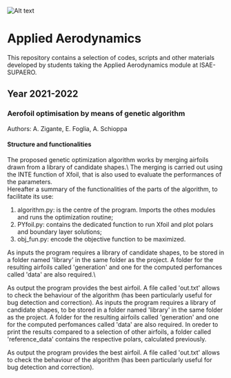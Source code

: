 ![Alt text](https://upload.wikimedia.org/wikipedia/commons/3/3d/ISAE_SUPAERO_72_cmjn.png)
# Applied Aerodynamics
This repository contains a selection of codes, scripts and other materials developed by students taking the Applied Aerodynamics module at ISAE-SUPAERO. 

## Year 2021-2022

### Aerofoil optimisation by means of genetic algorithm
Authors: A. Zigante, E. Foglia, A. Schioppa

#### Structure and functionalities
The proposed genetic optimization algorithm works by merging airfoils drawn from a library of candidate shapes.\ The merging is carried out using the INTE function of Xfoil, that is also used to evaluate the performances of the parameters.\
Hereafter a summary of the functionalities of the parts of the algorithm, to facilitate its use:
1. algorithm.py: is the centre of the program. Imports the othes modules and runs the optimization routine;
2. PYfoil.py: contains the dedicated function to run Xfoil and plot polars and boundary layer solutions;
3. obj_fun.py: encode the objective function to be maximized.

As inputs the program requires a library of candidate shapes, to be stored in a folder named 'library' in the same folder as the project. A folder for the resulting airfoils called 'generation' and one for the computed perfomances called 'data' are also required.\

As output the program provides the best airfoil. A file called 'out.txt' allows to check the behaviour of the algorithm (has been particularly useful for bug detection and correction).
As inputs the program requires a library of candidate shapes, to be stored in a folder named 'library' in the same folder as the project. A folder for the resulting airfoils called 'generation' and one for the computed perfomances called 'data' are also required. In oreder to print the results compared to a selection of other airfoils, a folder called 'reference_data' contains the respective polars, calculated previously.

As output the program provides the best airfoil. A file called 'out.txt' allows to check the behaviour of the algorithm (has been particularly useful for bug detection and correction).


